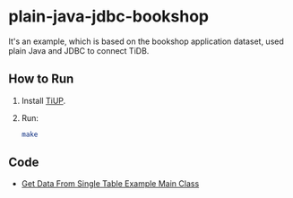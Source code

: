 # plain-java-jdbc-bookshop

It's an example, which is based on the bookshop application dataset, used plain Java and JDBC to connect TiDB.

## How to Run

1. Install [TiUP](https://tiup.io/).
2. Run:

    ```bash
    make
    ```

## Code

- [Get Data From Single Table Example Main Class](./src/main/java/com/pingcap/example/GetDataFromSingleTableExample.java)
